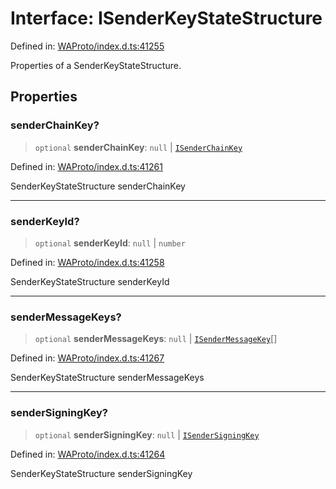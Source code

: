 # Interface: ISenderKeyStateStructure

Defined in: [WAProto/index.d.ts:41255](https://github.com/Fokusdotid/bail/blob/8a30cf93a8ac726f06d1ad6578695812a8253e53/WAProto/index.d.ts#L41255)

Properties of a SenderKeyStateStructure.

## Properties

### senderChainKey?

> `optional` **senderChainKey**: `null` \| [`ISenderChainKey`](../namespaces/SenderKeyStateStructure/interfaces/ISenderChainKey.md)

Defined in: [WAProto/index.d.ts:41261](https://github.com/Fokusdotid/bail/blob/8a30cf93a8ac726f06d1ad6578695812a8253e53/WAProto/index.d.ts#L41261)

SenderKeyStateStructure senderChainKey

***

### senderKeyId?

> `optional` **senderKeyId**: `null` \| `number`

Defined in: [WAProto/index.d.ts:41258](https://github.com/Fokusdotid/bail/blob/8a30cf93a8ac726f06d1ad6578695812a8253e53/WAProto/index.d.ts#L41258)

SenderKeyStateStructure senderKeyId

***

### senderMessageKeys?

> `optional` **senderMessageKeys**: `null` \| [`ISenderMessageKey`](../namespaces/SenderKeyStateStructure/interfaces/ISenderMessageKey.md)[]

Defined in: [WAProto/index.d.ts:41267](https://github.com/Fokusdotid/bail/blob/8a30cf93a8ac726f06d1ad6578695812a8253e53/WAProto/index.d.ts#L41267)

SenderKeyStateStructure senderMessageKeys

***

### senderSigningKey?

> `optional` **senderSigningKey**: `null` \| [`ISenderSigningKey`](../namespaces/SenderKeyStateStructure/interfaces/ISenderSigningKey.md)

Defined in: [WAProto/index.d.ts:41264](https://github.com/Fokusdotid/bail/blob/8a30cf93a8ac726f06d1ad6578695812a8253e53/WAProto/index.d.ts#L41264)

SenderKeyStateStructure senderSigningKey
